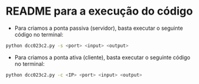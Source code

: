 # README para a execução do código

- Para criamos a ponta passiva (servidor), basta executar o seguinte código no terminal:
```bash
python dcc023c2.py -s <port> <input> <output>
```

- Para criamos a ponta ativa (cliente), basta executar o seguinte código no terminal:
```bash
python dcc023c2.py -c <IP> <port> <input> <output>
```